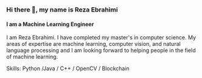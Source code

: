 ### Hi there 👋, my name is Reza Ebrahimi
#### I am a Machine Learning Engineer
I am Reza Ebrahimi. I have completed my master's in computer science. My areas of expertise are machine learning, computer vision, and natural language processing and I am looking forward to helping people in the field of machine learning.

Skills: Python /Java / C++ / OpenCV / Blockchain






